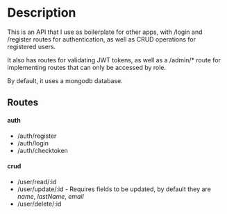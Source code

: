 # Description

This is an API that I use as boilerplate for other apps,  with /login and /register routes for authentication, as well as CRUD operations for registered 
users.

It also has routes for validating JWT tokens, as well as a /admin/* route for implementing routes that can only be accessed by role.

By default, it uses a mongodb database.

## Routes 

#### auth
* /auth/register
* /auth/login
* /auth/checktoken

#### crud
* /user/read/:id
* /user/update/:id - Requires fields to be updated, by default they are _name_, _lastName_, _email_
* /user/delete/:id

